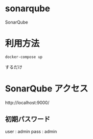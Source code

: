 # sonarqube
SonarQube

# 利用方法

```bash
docker-compose up
```

するだけ

# SonarQube アクセス

http://localhost:9000/

## 初期パスワード

user : admin
pass : admin
